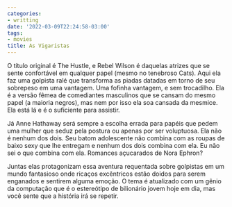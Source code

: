 ```yaml
---
categories:
- writting
date: '2022-03-09T22:24:58-03:00'
tags:
- movies
title: As Vigaristas
---
```


O título original é The Hustle, e Rebel Wilson é daquelas atrizes que se sente confortável em qualquer papel (mesmo no tenebroso Cats). Aqui ela faz uma golpista ralé que transforma as piadas datadas em torno de seu sobrepeso em uma vantagem. Uma fofinha vantagem, e sem trocadilho. Ela é a versão fêmea de comediantes masculinos que se cansam do mesmo papel (a maioria negros), mas nem por isso ela soa cansada da mesmice. Ela está lá e é o suficiente para assistir.

Já Anne Hathaway será sempre a escolha errada para papéis que pedem uma mulher que seduz pela postura ou apenas por ser voluptuosa. Ela não é nenhum dos dois. Seu batom adolescente não combina com as roupas de baixo sexy que lhe entregam e nenhum dos dois combina com ela. Eu não sei o que combina com ela. Romances açucarados de Nora Ephron?

Juntas elas protagonizam essa aventura requentada sobre golpistas em um mundo fantasioso onde ricaços excêntricos estão doidos para serem enganados e sentirem alguma emoção. O tema é atualizado com um gênio da computação que é o estereótipo de bilionário jovem hoje em dia, mas você sente que a história irá se repetir.